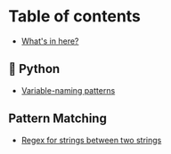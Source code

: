 # Table of contents

* [What's in here?](README.md)

## 🐍 Python

* [Variable-naming patterns](python/variable-naming-patterns.md)

## Pattern Matching

* [Regex for strings between two strings](pattern-matching/regex-for-strings-between-two-strings.md)
